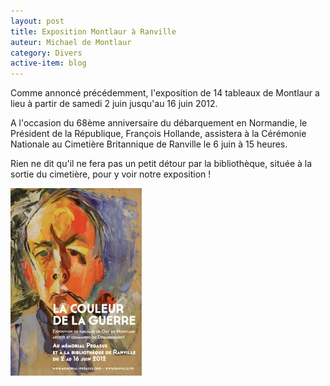 ```yaml
---
layout: post
title: Exposition Montlaur à Ranville
auteur: Michael de Montlaur
category: Divers
active-item: blog
---
```

Comme annoncé précédemment, l'exposition de 14 tableaux de Montlaur a lieu à partir de samedi 2 juin jusqu'au 16 juin 2012.

A l'occasion du 68ème anniversaire du débarquement en Normandie, le Président de la République, François Hollande, assistera à la Cérémonie Nationale au Cimetière Britannique de Ranville le 6 juin à 15 heures.

Rien ne dit qu'il ne fera pas un petit détour par la bibliothèque, située à la sortie du cimetière, pour y voir notre exposition !

<a href="/photos/wordpress/La-couleur-de-la-guerre-Autoportrait.jpg"><img class="aligncenter size-medium wp-image-1133" title="Affiche de l'exposition" src="/photos/wordpress/La-couleur-de-la-guerre-Autoportrait-210x300.jpg" alt="" width="210" height="300" /></a>

